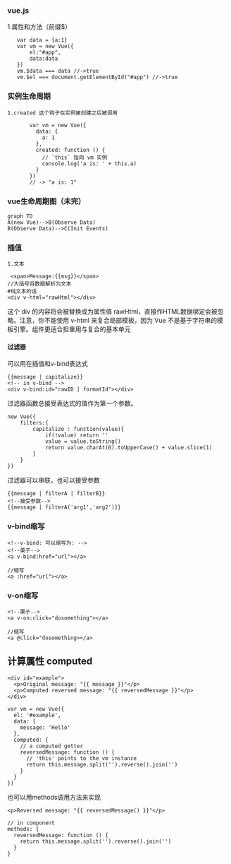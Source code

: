 ### vue.js
 1.属性和方法（前缀$）
 ```
    var data = {a:1}
    var vm = new Vue({
        el:"#app",
        data:data
    })
    vm.$data === data //->true
    vm.$el === document.getElementById("#app") //->true
 ```    
 ### 实例生命周期
    1.created 这个钩子在实例被创建之后被调用
 ``` 
        var vm = new Vue({
          data: {
            a: 1
          },
          created: function () {
            // `this` 指向 vm 实例
            console.log('a is: ' + this.a)
          }
        })
        // -> "a is: 1"
```
### vue生命周期图（未完）

```
graph TD
A(new Vue)-->B(Observe Data)
B(Observe Data)-->C(Init Events)

```
### 插值
    1.文本
```
 <span>Message:{{msg}}</span>
//大括号将数据解析为文本
#纯文本的话
<div v-html="rawHtml"></div>
```
这个 div 的内容将会被替换成为属性值 rawHtml，直接作HTML数据绑定会被忽略。注意，你不能使用 v-html 来复合局部模板，因为 Vue 不是基于字符串的模板引擎。组件更适合担重用与复合的基本单元
#### 过滤器
可以用在插值和v-bind表达式
```
{{message | capitalize}}
<!-- in v-bind -->
<div v-bind:id="rawID | formatId"></div>
```
过滤器函数总接受表达式的值作为第一个参数。

```
new Vue({
    filters:{
        capitalize : function(value){
            if(!value) return ''
            value = value.toString()
            return value.charAt(0).toUpperCase() + value.slice(1)
        }
    }
})
```
过滤器可以串联，也可以接受参数

```
{{message | filterA | filterB}}
<!--接受参数-->
{{message | filterA('arg1','arg2')}}
```
### v-bind缩写

```
<!--v-bind: 可以缩写为: -->
<!--栗子-->
<a v-bind:href="url"></a>

//缩写
<a :href="url"></a>
```
### v-on缩写

```
<!--栗子-->
<a v-on:click="dosomething"></a>

//缩写
<a @click="dosomething></a>
```
## 计算属性 computed

```
<div id="example">
  <p>Original message: "{{ message }}"</p>
  <p>Computed reversed message: "{{ reversedMessage }}"</p>
</div>
```

```
var vm = new Vue({
  el: '#example',
  data: {
    message: 'Hello'
  },
  computed: {
    // a computed getter
    reversedMessage: function () {
      // 'this' points to the vm instance
      return this.message.split('').reverse().join('')
    }
  }
})
```
也可以用methods调用方法来实现

```
<p>Reversed message: "{{ reversedMessage() }}"</p>
```

```
// in component
methods: {
  reversedMessage: function () {
    return this.message.split('').reverse().join('')
  }
}
```



















    
 